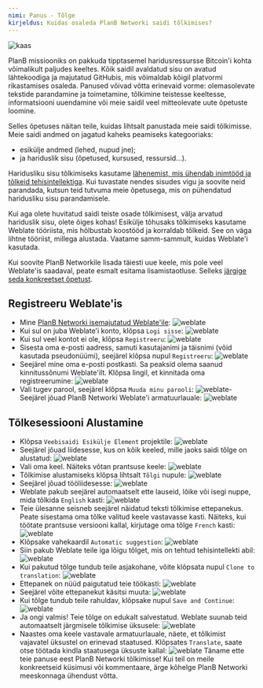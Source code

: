 ```yaml
---
nimi: Panus - Tõlge
kirjeldus: Kuidas osaleda PlanB Networki saidi tõlkimises?
---
```

![kaas](assets/cover.webp)

PlanB missiooniks on pakkuda tipptasemel haridusressursse Bitcoin'i kohta võimalikult paljudes keeltes. Kõik saidil avaldatud sisu on avatud lähtekoodiga ja majutatud GitHubis, mis võimaldab kõigil platvormi rikastamises osaleda. Panused võivad võtta erinevaid vorme: olemasolevate tekstide parandamine ja toimetamine, tõlkimine teistesse keeltesse, informatsiooni uuendamine või meie saidil veel mitteolevate uute õpetuste loomine.

Selles õpetuses näitan teile, kuidas lihtsalt panustada meie saidi tõlkimisse. Meie saidi andmed on jagatud kaheks peamiseks kategooriaks:
- esikülje andmed (lehed, nupud jne);
- ja hariduslik sisu (õpetused, kursused, ressursid...).

Haridusliku sisu tõlkimiseks kasutame [lähenemist, mis ühendab inimtööd ja tõlkeid tehisintellektiga](https://github.com/Asi0Flammeus/LLM-Translator). Kui tuvastate nendes sisudes vigu ja soovite neid parandada, kutsun teid tutvuma meie õpetusega, mis on pühendatud haridusliku sisu parandamisele.

Kui aga olete huvitatud saidi teiste osade tõlkimisest, välja arvatud hariduslik sisu, olete õiges kohas! Esikülje tõhusaks tõlkimiseks kasutame Weblate tööriista, mis hõlbustab koostööd ja korraldab tõlkeid. See on väga lihtne tööriist, millega alustada. Vaatame samm-sammult, kuidas Weblate'i kasutada.

Kui soovite PlanB Networkile lisada täiesti uue keele, mis pole veel Weblate'is saadaval, peate esmalt esitama lisamistaotluse. Selleks [järgige seda konkreetset õpetust](https://planb.network/tutorials/others/add-new-language-weblate).

## Registreeru Weblate'is

- Mine [PlanB Networki isemajutatud Weblate'ile](https://weblate.planb.network/):
![weblate](assets/01.webp)
- Kui sul on juba Weblate'i konto, klõpsa `Logi sisse`:
![weblate](assets/02.webp)
- Kui sul veel kontot ei ole, klõpsa `Registreeru`:
![weblate](assets/03.webp)
- Sisesta oma e-posti aadress, samuti kasutajanimi ja täisnimi (võid kasutada pseudonüümi), seejärel klõpsa nupul `Registreeru`:
![weblate](assets/04.webp)
- Seejärel mine oma e-posti postkasti. Sa peaksid olema saanud kinnitussõnumi Weblate'ilt. Klõpsa lingil, et kinnitada oma registreerumine:
![weblate](assets/05.webp)
- Vali tugev parool, seejärel klõpsa `Muuda minu parooli`:
![weblate](assets/06.webp)- Seejärel jõuad PlanB Networki Weblate'i armatuurlauale: 
![weblate](assets/07.webp)

## Tõlkesessiooni Alustamine

- Klõpsa `Veebisaidi Esikülje Element` projektile:
![weblate](assets/08.webp)
- Seejärel jõuad liidesesse, kus on kõik keeled, mille jaoks saidi tõlge on alustatud:
![weblate](assets/09.webp)
- Vali oma keel. Näiteks võtan prantsuse keele:
![weblate](assets/10.webp)
- Tõlkimise alustamiseks klõpsa lihtsalt `Tõlgi` nupule:
![weblate](assets/11.webp)
- Seejärel jõuad tööliidesesse:
![weblate](assets/12.webp)
- Weblate pakub seejärel automaatselt ette lauseid, lõike või isegi nuppe, mida tõlkida `English` kasti: ![weblate](assets/13.webp)
- Teie ülesanne seisneb seejärel näidatud teksti tõlkimise ettepanekus. Peate sisestama oma tõlke valitud keele vastavasse kasti. Näiteks, kui töötate prantsuse versiooni kallal, kirjutage oma tõlge `French` kasti: ![weblate](assets/14.webp)
- Klõpsake vahekaardil `Automatic suggestion`: ![weblate](assets/15.webp)
- Siin pakub Weblate teile iga lõigu tõlget, mis on tehtud tehisintellekti abil: ![weblate](assets/16.webp)
- Kui pakutud tõlge tundub teile asjakohane, võite klõpsata nupul `Clone to translation`: ![weblate](assets/17.webp)
- Ettepanek on nüüd paigutatud teie töökasti: ![weblate](assets/18.webp)
- Seejärel võite ettepanekut käsitsi muuta: ![weblate](assets/19.webp)
- Kui tõlge tundub teile rahuldav, klõpsake nupul `Save and Continue`: ![weblate](assets/20.webp)
- Ja ongi valmis! Teie tõlge on edukalt salvestatud. Weblate suunab teid automaatselt järgmisele tõlkimise üksusele: ![weblate](assets/21.webp)
- Naastes oma keele vastavale armatuurlauale, näete, et tõlkimist vajavatel üksustel on erinevad staatused. Klõpsates `Translate`, saate otse töötada kindla staatusega üksuste kallal: ![weblate](assets/22.webp)
Täname ette teie panuse eest PlanB Networki tõlkimisse! Kui teil on meile konkreetseid küsimusi või kommentaare, ärge kõhelge PlanB Networki meeskonnaga ühendust võtta.